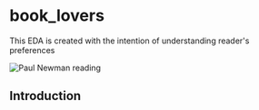 # book_lovers
This EDA is created with the intention of understanding reader's preferences

![Paul Newman reading](images/paul_newman_reading.jpeg)


## Introduction